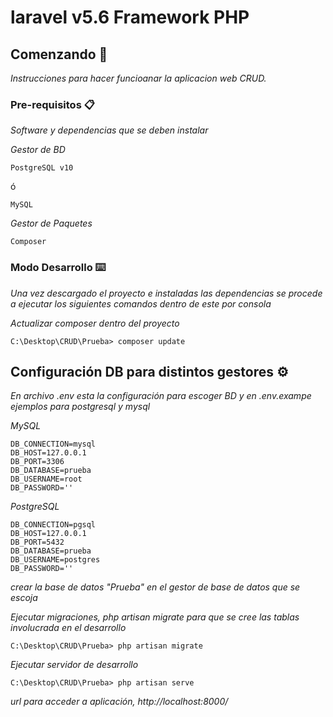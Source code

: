 # laravel v5.6 Framework PHP

## Comenzando 🚀

_Instrucciones para hacer funcioanar la aplicacion web CRUD._


### Pre-requisitos 📋

_Software y dependencias que se deben instalar_

_Gestor de BD_

```
PostgreSQL v10
```
ó
```
MySQL
```
_Gestor de Paquetes_
```
Composer
```

### Modo Desarrollo ⌨️

_Una vez descargado el proyecto e instaladas las dependencias se procede a ejecutar los siguientes comandos dentro de este por consola_

_Actualizar composer dentro del proyecto_

```
C:\Desktop\CRUD\Prueba> composer update
```

## Configuración DB para distintos gestores ⚙️

_En archivo .env esta la configuración para escoger BD y en .env.exampe ejemplos para postgresql y mysql_

_MySQL_
```
DB_CONNECTION=mysql
DB_HOST=127.0.0.1
DB_PORT=3306
DB_DATABASE=prueba
DB_USERNAME=root
DB_PASSWORD=''
```

_PostgreSQL_
```
DB_CONNECTION=pgsql
DB_HOST=127.0.0.1
DB_PORT=5432
DB_DATABASE=prueba
DB_USERNAME=postgres
DB_PASSWORD=''
```

_crear la base de datos "Prueba" en el gestor de base de datos que se escoja_

_Ejecutar migraciones, php artisan migrate para que se cree las tablas involucrada en el desarrollo_

```
C:\Desktop\CRUD\Prueba> php artisan migrate
```

_Ejecutar servidor de desarrollo_

```
C:\Desktop\CRUD\Prueba> php artisan serve
```
_url para acceder a aplicación, http://localhost:8000/_

